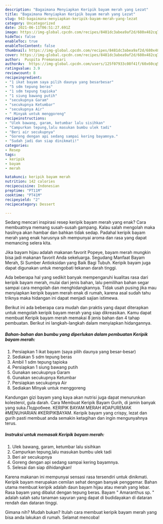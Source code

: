```yaml
---
description: "Bagaimana Menyiapkan Keripik bayam merah yang Lezat"
title: "Bagaimana Menyiapkan Keripik bayam merah yang Lezat"
slug: 943-bagaimana-menyiapkan-keripik-bayam-merah-yang-lezat
category: Uncategorized
date: 2021-06-11T06:51:27.691Z
image: https://img-global.cpcdn.com/recipes/8481dc3abea9af2d/680x482cq70/keripik-bayam-merah-foto-resep-utama.jpg
hideToc: false
enableToc: true
enableTocContent: false
thumbnail: https://img-global.cpcdn.com/recipes/8481dc3abea9af2d/680x482cq70/keripik-bayam-merah-foto-resep-utama.jpg
cover: https://img-global.cpcdn.com/recipes/8481dc3abea9af2d/680x482cq70/keripik-bayam-merah-foto-resep-utama.jpg
author:  Puspita Premanasari
authorAv:  https://img-global.cpcdn.com/users/125f07933c08f41f/60x60cq50/avatar.jpg
ratingvalue: 3.9
reviewcount: 8
recipeingredient:
- "1 ikat bayam saya pilih daunya yang besarbesar"
- "5 sdm tepung beras"
- "1 sdm tepung tapioka"
- "1 siung bawang putih"
- "secukupnya Garam"
- "secukupnya Ketumbar"
- "secukupnya Air"
- " Minyak untuk menggoreng"
recipeinstructions:
- "Ulek bawang, garam, ketumbar lalu sisihkan"
- "Campurkan tepung,lalu masukan bumbu ulek tadi"
- "Beri air secukupnya"
- "Goreng dengan api sedang sampai kering bayamnya."
- "Sudah jadi dan siap dinikmati!"
categories:
- Resep
tags:
- keripik
- bayam
- merah

katakunci: keripik bayam merah 
nutrition: 142 calories
recipecuisine: Indonesian
preptime: "PT11M"
cooktime: "PT41M"
recipeyield: "2"
recipecategory: Dessert

---
```



Sedang mencari inspirasi resep keripik bayam merah yang enak? Cara membuatnya memang susah-susah gampang. Kalau salah mengolah maka hasilnya akan hambar dan bahkan tidak sedap. Padahal keripik bayam merah yang enak harusnya sih mempunyai aroma dan rasa yang dapat memancing selera kita.


Jika bayam hijau adalah makanan favorit Popeye, bayam merah mungkin bisa jadi makanan favorit Anda sekeluarga. Segudang Manfaat Bayam Merah, Si Sumber Antioksidan yang Baik Bagi Tubuh. Keripik bayam juga dapat digunakan untuk mengobati tekanan darah tinggi.

Ada beberapa hal yang sedikit banyak mempengaruhi kualitas rasa dari keripik bayam merah, mulai dari jenis bahan, lalu pemilihan bahan segar sampai cara mengolah dan menghidangkannya. Tidak usah pusing jika mau menyiapkan keripik bayam merah enak di rumah, karena asal sudah tahu triknya maka hidangan ini dapat menjadi sajian istimewa.


Berikut ini ada beberapa cara mudah dan praktis yang dapat diterapkan untuk mengolah keripik bayam merah yang siap dikreasikan. Kamu dapat membuat Keripik bayam merah memakai 8 jenis bahan dan 4 tahap pembuatan. Berikut ini langkah-langkah dalam menyiapkan hidangannya.

<!--inarticleads1-->

##### Bahan-bahan dan bumbu yang diperlukan dalam pembuatan Keripik bayam merah:

1. Persiapkan 1 ikat bayam (saya pilih daunya yang besar-besar)
1. Sediakan 5 sdm tepung beras
1. Ambil 1 sdm tepung tapioka
1. Persiapkan 1 siung bawang putih
1. Gunakan secukupnya Garam
1. Gunakan secukupnya Ketumbar
1. Persiapkan secukupnya Air
1. Sediakan  Minyak untuk menggoreng


Kandungan gizi bayam yang kaya akan nutrisi juga dapat menurunkan kolesterol, gula darah. Cara Membuat Keripik Bayam Gurih, di jamin banyak yang suka.Подробнее. KERIPIK BAYAM MERAH #DAPUREMAK #MENUHARIAN #KERIPIKBAYAM. Keripik bayam yang crispy, lezat dan gurih pasti membuat anda semakin ketagihan dan ingin mengunyahnya terus. 

<!--inarticleads2-->

##### Instruksi untuk memasak Keripik bayam merah:

1. Ulek bawang, garam, ketumbar lalu sisihkan
1. Campurkan tepung,lalu masukan bumbu ulek tadi
1. Beri air secukupnya
1. Goreng dengan api sedang sampai kering bayamnya.
1. Selesai dan siap dihidangkan!

Karena makanan ini mempunyai sensasi rasa tersendiri untuk dinikmati. Keripik bayam merupakan cemilan sehat dengan banyak penggemar. Bahan utama membuat keripik adalah daun bayam hijau atau merah yang lebar. Rasa bayam yang dibalut dengan tepung beras. Bayam &#34; Amaranthus sp. &#34; adalah salah satu tanaman sayuran yang dapat di budidayakan di dataran rendah dan dataran tinggi. 

Gimana nih? Mudah bukan? Itulah cara membuat keripik bayam merah yang bisa anda lakukan di rumah. Selamat mencoba!

